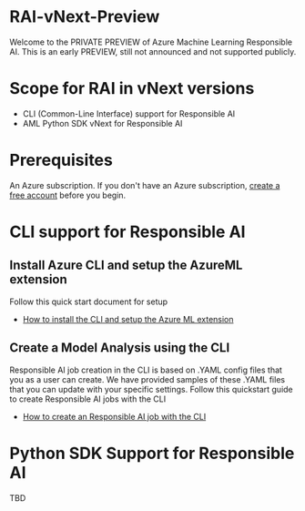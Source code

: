 
# RAI-vNext-Preview
Welcome to the PRIVATE PREVIEW of Azure Machine Learning Responsible AI. This is an early PREVIEW, still not announced and not supported publicly.

# Scope for RAI in vNext versions
- CLI (Common-Line Interface) support for Responsible AI
- AML Python SDK vNext for Responsible AI 

# Prerequisites
An Azure subscription. If you don't have an Azure subscription, [create a free account](https://aka.ms/AMLFree) before you begin.

# CLI support for Responsible AI
## Install Azure CLI and setup the AzureML extension
Follow this quick start document for setup
- [How to install the CLI and setup the Azure ML extension](https://github.com/Azure/AutoML-vNext-Preview/blob/main/docs/cli/cli-installation.rst)


## Create a Model Analysis using the CLI
Responsible AI job creation in the CLI is based on .YAML config files that you as a user can create. We have provided samples of these .YAML files that you can update with your specific settings. Follow this quickstart guide to create Responsible AI jobs with the CLI
- [How to create an Responsible AI job with the CLI](https://github.com/RachelKellam/RAI-vNext-Preview/blob/main/docs/cli/how-to-create-model-analysis-cli.md)

# Python SDK Support for Responsible AI
TBD

